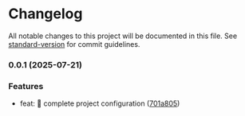 # Changelog

All notable changes to this project will be documented in this file. See [standard-version](https://github.com/conventional-changelog/standard-version) for commit guidelines.

### 0.0.1 (2025-07-21)


### Features

* feat: 🚀 complete project configuration ([701a805](https://github.com/upack-team/Project-Instructions/commit/701a805ed9278723839ac82bfa31b71e4fbbb8a4))
